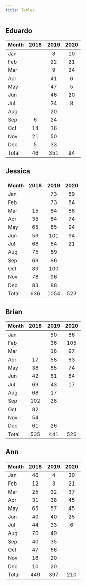 ```yaml
---
title: Tables
---
```


## Eduardo

| Month | 2018 | 2019 | 2020 |
| --- | :---: | :---: | :---: |
| Jan |  | 8 | 10 |
| Feb |  | 22 | 21 |
| Mar |  | 9 | 24 |
| Apr |  | 41 | 6 |
| May |  | 47 | 5 |
| Jun |  | 46 | 20 |
| Jul |  | 34 | 8 |
| Aug |  | 20 |  |
| Sep | 6 | 24 |  |
| Oct | 14 | 16 |  |
| Nov | 21 | 50 |  |
| Dec | 5 | 33 |  |
| Total | 46 | 351 | 94 |

## Jessica

| Month | 2018 | 2019 | 2020 |
| --- | :---: | :---: | :---: |
| Jan |  | 73 | 69 |
| Feb |  | 73 | 84 |
| Mar | 15 | 84 | 88 |
| Apr | 35 | 84 | 74 |
| May | 65 | 85 | 94 |
| Jun | 59 | 101 | 94 |
| Jul | 68 | 84 | 21 |
| Aug | 75 | 89 |  |
| Sep | 69 | 96 |  |
| Oct | 89 | 100 |  |
| Nov | 78 | 96 |  |
| Dec | 83 | 88 |  |
| Total | 636 | 1054 | 523 |

## Brian

| Month | 2018 | 2019 | 2020 |
| --- | :---: | :---: | :---: |
| Jan |  | 50 | 86 |
| Feb |  | 36 | 105 |
| Mar |  | 18 | 97 |
| Apr | 17 | 58 | 63 |
| May | 38 | 85 | 74 |
| Jun | 42 | 81 | 84 |
| Jul | 69 | 43 | 17 |
| Aug | 68 | 17 |  |
| Sep | 102 | 28 |  |
| Oct | 82 |  |  |
| Nov | 54 |  |  |
| Dec | 61 | 26 |  |
| Total | 535 | 441 | 526 |

## Ann

| Month | 2018 | 2019 | 2020 |
| --- | :---: | :---: | :---: |
| Jan | 46 | 4 | 30 |
| Feb | 12 | 3 | 21 |
| Mar | 25 | 32 | 37 |
| Apr | 31 | 38 | 45 |
| May | 65 | 57 | 45 |
| Jun | 40 | 40 | 25 |
| Jul | 44 | 33 | 6 |
| Aug | 70 | 49 |  |
| Sep | 40 | 35 |  |
| Oct | 47 | 66 |  |
| Nov | 18 | 20 |  |
| Dec | 10 | 20 |  |
| Total | 449 | 397 | 210 |


